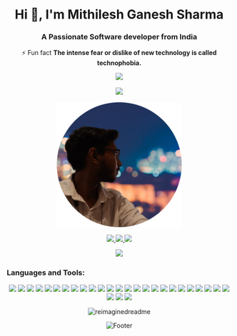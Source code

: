 <h1 align="center">Hi 👋, I'm Mithilesh Ganesh Sharma</h1>
<h3 align="center">A Passionate Software developer from India</h3>
 
 <p align="center">
⚡ Fun fact <b>The intense fear or dislike of new technology is called technophobia.</b>
 </p>

<p align="center">
<img src="https://ziadoua.github.io/m3-Markdown-Badges/badges/Hacktoberfest2023/hacktoberfest20232.svg">
</p>


<p align="center">
<img src="https://komarev.com/ghpvc/?username=Mithilesh-create&style=for-the-badge">
</p>

<p  align="center"><img height="280" src = "./profile-pic.png"></p>
<p align="center">
<a href="https://mithilesh-portfolio.vercel.app/">
<img src="https://img.shields.io/badge/my_portfolio-white?style=for-the-badge&logo=angellist&logoColor=black"/>
</a>
<a href="https://www.linkedin.com/in/mithilesh-sharma-2b0166205/">
<img src="https://img.shields.io/badge/linkedin-0A66C2?style=for-the-badge&logo=linkedin&logoColor=white"/>
</a>
<a href="https://twitter.com/sharma_fyi">
<img src="https://img.shields.io/badge/x-black?style=for-the-badge&logo=x&logoColor=white"/>
</a>
</p>

<div align="center">
<img src="https://github-profile-trophy.vercel.app/?username=Mithilesh-create&margin-w=15&margin-h=15&column=3&theme=darkhub">
</div>





<h3 align="left">Languages and Tools:</h3>


<p align="center">
<img height=20 src="https://ziadoua.github.io/m3-Markdown-Badges/badges/Figma/figma3.svg"/>
<img height=20 src="https://ziadoua.github.io/m3-Markdown-Badges/badges/Vercel/vercel3.svg"/>
<img height=20 src="https://ziadoua.github.io/m3-Markdown-Badges/badges/MongoDB/mongodb3.svg"/>
<img height=20 src="https://ziadoua.github.io/m3-Markdown-Badges/badges/Firebase/firebase3.svg"/>
<img height=20 src="https://ziadoua.github.io/m3-Markdown-Badges/badges/PostgreSQL/postgresql1.svg"/>
<img height=20 src="https://ziadoua.github.io/m3-Markdown-Badges/badges/AndroidStudio/androidstudio3.svg"/>
<img height=20 src="https://ziadoua.github.io/m3-Markdown-Badges/badges/HTML/html1.svg"/>
<img height=20 src="https://ziadoua.github.io/m3-Markdown-Badges/badges/CSS/css1.svg"/>
<img height=20 src="https://ziadoua.github.io/m3-Markdown-Badges/badges/Javascript/javascript3.svg"/>
<img height=20 src="https://ziadoua.github.io/m3-Markdown-Badges/badges/Java/java1.svg"/>
<img height=20 src="https://ziadoua.github.io/m3-Markdown-Badges/badges/MySQL/mysql1.svg"/>
<img height=20 src="https://ziadoua.github.io/m3-Markdown-Badges/badges/TypeScript/typescript1.svg"/>
<img height=20 src="https://ziadoua.github.io/m3-Markdown-Badges/badges/GraphQL/graphql1.svg"/>
<img height=20 src="https://ziadoua.github.io/m3-Markdown-Badges/badges/npm/npm1.svg"/>
<img height=20 src="https://ziadoua.github.io/m3-Markdown-Badges/badges/React/react2.svg"/>
<img height=20 src="https://ziadoua.github.io/m3-Markdown-Badges/badges/ReactNative/reactnative3.svg"/>
<img height=20 src="https://ziadoua.github.io/m3-Markdown-Badges/badges/Express/express3.svg"/>
<img height=20 src="https://ziadoua.github.io/m3-Markdown-Badges/badges/NGINX/nginx1.svg"/>
<img height=20 src="https://ziadoua.github.io/m3-Markdown-Badges/badges/NodeJS/nodejs3.svg"/>
<img height=20 src="https://ziadoua.github.io/m3-Markdown-Badges/badges/Bootstrap/bootstrap1.svg"/>
<img height=20 src="https://ziadoua.github.io/m3-Markdown-Badges/badges/TailwindCSS/tailwindcss1.svg"/>
<img height=20 src="https://ziadoua.github.io/m3-Markdown-Badges/badges/Flutter/flutter1.svg"/>
<img height=20 src="https://ziadoua.github.io/m3-Markdown-Badges/badges/Docker/docker1.svg"/>
<img height=20 src="https://ziadoua.github.io/m3-Markdown-Badges/badges/JWT/jwt3.svg"/>
<img height=20 src="https://ziadoua.github.io/m3-Markdown-Badges/badges/NextJS/nextjs1.svg"/>
<img height=20 src="https://ziadoua.github.io/m3-Markdown-Badges/badges/Postman/postman1.svg"/>
<img height=20 src="https://ziadoua.github.io/m3-Markdown-Badges/badges/Ubuntu/ubuntu1.svg"/>
<img height=20 src="https://ziadoua.github.io/m3-Markdown-Badges/badges/Git/git1.svg"/>



</p>



<div align="center">
<img src="https://myreadme.vercel.app/api/embed/Mithilesh-create?panels=userstatistics,toprepositories,toplanguages,commitgraph" alt="reimaginedreadme" />

</div>



<p align="center">  
  <picture>
    <source media="(prefers-color-scheme: dark)" srcset="https://i.postimg.cc/KzPKjBNn/footer-Dark.png">
    <source media="(prefers-color-scheme: light)" srcset="https://i.postimg.cc/C5wRq5P9/footer-Light.png">
    <img alt="Footer" src="https://i.postimg.cc/KzPKjBNn/footer-Dark.png">
  </picture>
</p>